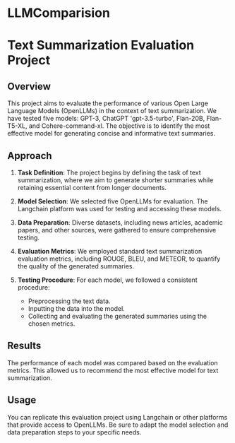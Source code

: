 # LLMComparision
# Text Summarization Evaluation Project

## Overview

This project aims to evaluate the performance of various Open Large Language Models (OpenLLMs) in the context of text summarization. We have tested five models: GPT-3, ChatGPT 'gpt-3.5-turbo', Flan-20B, Flan-T5-XL, and Cohere-command-xl. The objective is to identify the most effective model for generating concise and informative text summaries.

## Approach

1. **Task Definition**: The project begins by defining the task of text summarization, where we aim to generate shorter summaries while retaining essential content from longer documents.

2. **Model Selection**: We selected five OpenLLMs for evaluation. The Langchain platform was used for testing and accessing these models.

3. **Data Preparation**: Diverse datasets, including news articles, academic papers, and other sources, were gathered to ensure comprehensive testing.

4. **Evaluation Metrics**: We employed standard text summarization evaluation metrics, including ROUGE, BLEU, and METEOR, to quantify the quality of the generated summaries.

5. **Testing Procedure**: For each model, we followed a consistent procedure:
   - Preprocessing the text data.
   - Inputting the data into the model.
   - Collecting and evaluating the generated summaries using the chosen metrics.

## Results

The performance of each model was compared based on the evaluation metrics. This allowed us to recommend the most effective model for text summarization.

## Usage

You can replicate this evaluation project using Langchain or other platforms that provide access to OpenLLMs. Be sure to adapt the model selection and data preparation steps to your specific needs.

